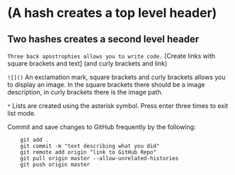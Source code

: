 # (A hash creates a top level header)
## Two hashes creates a second level header

```Three back apostrophies allows you to write code.```
[Create links with square brackets and text] (and curly brackets and link)

```![]()``` An exclamation mark, square brackets and curly brackets allows you to display an image.  In the square brackets there should be a image description, in curly brackets there is the image path.

```*``` Lists are created using the asterisk symbol.  Press enter three times to exit list mode.

Commit and save changes to GitHub frequently by the following:

```git init
	git add .
	git commit -m "text describing what you did"
	git remote add origin "link to GitHub Repo"
	git pull origin master --allow-unrelated-histories
	git push origin master
```
